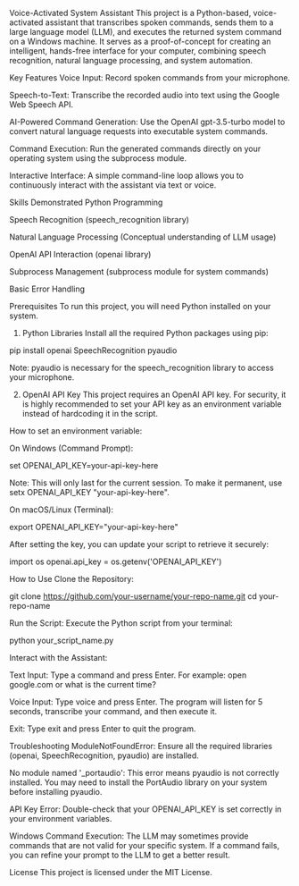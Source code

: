 Voice-Activated System Assistant
This project is a Python-based, voice-activated assistant that transcribes spoken commands, sends them to a large language model (LLM), and executes the returned system command on a Windows machine. It serves as a proof-of-concept for creating an intelligent, hands-free interface for your computer, combining speech recognition, natural language processing, and system automation.

Key Features
Voice Input: Record spoken commands from your microphone.

Speech-to-Text: Transcribe the recorded audio into text using the Google Web Speech API.

AI-Powered Command Generation: Use the OpenAI gpt-3.5-turbo model to convert natural language requests into executable system commands.

Command Execution: Run the generated commands directly on your operating system using the subprocess module.

Interactive Interface: A simple command-line loop allows you to continuously interact with the assistant via text or voice.

Skills Demonstrated
Python Programming

Speech Recognition (speech_recognition library)

Natural Language Processing (Conceptual understanding of LLM usage)

OpenAI API Interaction (openai library)

Subprocess Management (subprocess module for system commands)

Basic Error Handling

Prerequisites
To run this project, you will need Python installed on your system.

1. Python Libraries
Install all the required Python packages using pip:

pip install openai SpeechRecognition pyaudio

Note: pyaudio is necessary for the speech_recognition library to access your microphone.

2. OpenAI API Key
This project requires an OpenAI API key. For security, it is highly recommended to set your API key as an environment variable instead of hardcoding it in the script.

How to set an environment variable:

On Windows (Command Prompt):

set OPENAI_API_KEY=your-api-key-here

Note: This will only last for the current session. To make it permanent, use setx OPENAI_API_KEY "your-api-key-here".

On macOS/Linux (Terminal):

export OPENAI_API_KEY="your-api-key-here"

After setting the key, you can update your script to retrieve it securely:

import os
openai.api_key = os.getenv('OPENAI_API_KEY')

How to Use
Clone the Repository:

git clone https://github.com/your-username/your-repo-name.git
cd your-repo-name

Run the Script:
Execute the Python script from your terminal:

python your_script_name.py

Interact with the Assistant:

Text Input: Type a command and press Enter. For example: open google.com or what is the current time?

Voice Input: Type voice and press Enter. The program will listen for 5 seconds, transcribe your command, and then execute it.

Exit: Type exit and press Enter to quit the program.

Troubleshooting
ModuleNotFoundError: Ensure all the required libraries (openai, SpeechRecognition, pyaudio) are installed.

No module named '_portaudio': This error means pyaudio is not correctly installed. You may need to install the PortAudio library on your system before installing pyaudio.

API Key Error: Double-check that your OPENAI_API_KEY is set correctly in your environment variables.

Windows Command Execution: The LLM may sometimes provide commands that are not valid for your specific system. If a command fails, you can refine your prompt to the LLM to get a better result.

License
This project is licensed under the MIT License.
